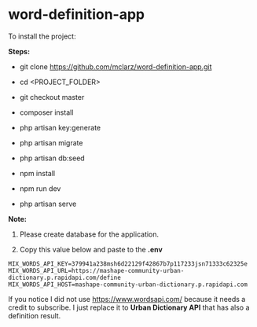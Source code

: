 # word-definition-app


To install the project:

**Steps:**
* git clone https://github.com/mclarz/word-definition-app.git

* cd <PROJECT_FOLDER>

* git checkout master

* composer install

* php artisan key:generate

* php artisan migrate

* php artisan db:seed

* npm install

* npm run dev

* php artisan serve

**Note:**

1. Please create database for the application. 

2. Copy this value below and paste to the **.env**

```
MIX_WORDS_API_KEY=379941a238msh6d22129f42867b7p117233jsn71333c62325e
MIX_WORDS_API_URL=https://mashape-community-urban-dictionary.p.rapidapi.com/define
MIX_WORDS_API_HOST=mashape-community-urban-dictionary.p.rapidapi.com

```
If you notice I did not use  https://www.wordsapi.com/ because it needs a credit to subscribe. I just replace it to **Urban Dictionary API** that has also a definition result.






